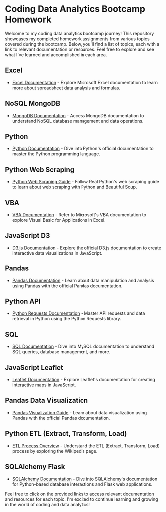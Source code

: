# Coding Data Analytics Bootcamp Homework

Welcome to my coding data analytics bootcamp journey! This repository showcases my completed homework assignments from various topics covered during the bootcamp. Below, you'll find a list of topics, each with a link to relevant documentation or resources. Feel free to explore and see what I've learned and accomplished in each area.

## Excel

- [Excel Documentation](https://docs.microsoft.com/en-us/excel) - Explore Microsoft Excel documentation to learn more about spreadsheet data analysis and formulas.

## NoSQL MongoDB

- [MongoDB Documentation](https://docs.mongodb.com/) - Access MongoDB documentation to understand NoSQL database management and data operations.

## Python

- [Python Documentation](https://docs.python.org/3/) - Dive into Python's official documentation to master the Python programming language.

## Python Web Scraping

- [Python Web Scraping Guide](https://realpython.com/beautiful-soup-web-scraper-python/) - Follow Real Python's web scraping guide to learn about web scraping with Python and Beautiful Soup.

## VBA

- [VBA Documentation](https://docs.microsoft.com/en-us/office/vba/api/overview/excel) - Refer to Microsoft's VBA documentation to explore Visual Basic for Applications in Excel.

## JavaScript D3

- [D3.js Documentation](https://d3js.org/) - Explore the official D3.js documentation to create interactive data visualizations in JavaScript.

## Pandas

- [Pandas Documentation](https://pandas.pydata.org/docs/) - Learn about data manipulation and analysis using Pandas with the official Pandas documentation.

## Python API

- [Python Requests Documentation](https://docs.python-requests.org/en/latest/) - Master API requests and data retrieval in Python using the Python Requests library.

## SQL

- [SQL Documentation](https://dev.mysql.com/doc/) - Dive into MySQL documentation to understand SQL queries, database management, and more.

## JavaScript Leaflet

- [Leaflet Documentation](https://leafletjs.com/reference-1.7.1.html) - Explore Leaflet's documentation for creating interactive maps in JavaScript.

## Pandas Data Visualization

- [Pandas Visualization Guide](https://pandas.pydata.org/pandas-docs/version/1.3/visualization.html) - Learn about data visualization using Pandas with the official Pandas documentation.

## Python ETL (Extract, Transform, Load)

- [ETL Process Overview](https://en.wikipedia.org/wiki/Extract,_transform,_load) - Understand the ETL (Extract, Transform, Load) process by exploring the Wikipedia page.

## SQLAlchemy Flask

- [SQLAlchemy Documentation](https://docs.sqlalchemy.org/en/20/) - Dive into SQLAlchemy's documentation for Python-based database interactions and Flask web applications.

Feel free to click on the provided links to access relevant documentation and resources for each topic. I'm excited to continue learning and growing in the world of coding and data analytics!
